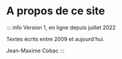 # A propos de ce site

::: info
Version 1, en ligne depuis juillet 2022

Textes écrits entre 2009 et aujourd'hui.

Jean-Maxime Cobac
:::
